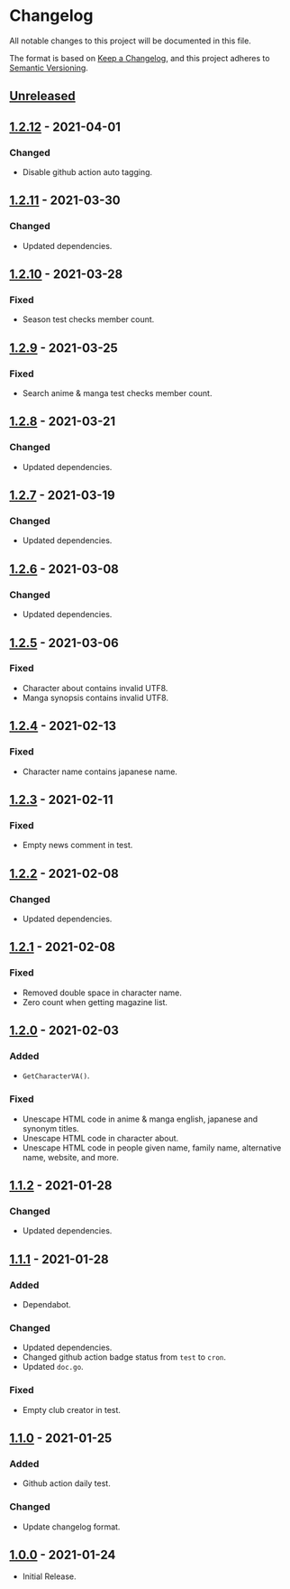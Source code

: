 # Changelog

All notable changes to this project will be documented in this file.

The format is based on [Keep a Changelog](https://keepachangelog.com/en/1.0.0/),
and this project adheres to [Semantic Versioning](https://semver.org/spec/v2.0.0.html).

## [Unreleased](https://github.com/rl404/go-malscraper/compare/v1.2.12...develop)

## [1.2.12](https://github.com/rl404/go-malscraper/compare/v1.2.11...v1.2.12) - 2021-04-01

### Changed

- Disable github action auto tagging.


## [1.2.11](https://github.com/rl404/go-malscraper/compare/v1.2.10...v1.2.11) - 2021-03-30

### Changed

- Updated dependencies.

## [1.2.10](https://github.com/rl404/go-malscraper/compare/v1.2.9...v1.2.10) - 2021-03-28

### Fixed

- Season test checks member count.

## [1.2.9](https://github.com/rl404/go-malscraper/compare/v1.2.8...v1.2.9) - 2021-03-25

### Fixed

- Search anime & manga test checks member count.

## [1.2.8](https://github.com/rl404/go-malscraper/compare/v1.2.7...v1.2.8) - 2021-03-21

### Changed

- Updated dependencies.

## [1.2.7](https://github.com/rl404/go-malscraper/compare/v1.2.6...v1.2.7) - 2021-03-19

### Changed

- Updated dependencies.

## [1.2.6](https://github.com/rl404/go-malscraper/compare/v1.2.5...v1.2.6) - 2021-03-08

### Changed

- Updated dependencies.

## [1.2.5](https://github.com/rl404/go-malscraper/compare/v1.2.4...v1.2.5) - 2021-03-06

### Fixed

- Character about contains invalid UTF8.
- Manga synopsis contains invalid UTF8.

## [1.2.4](https://github.com/rl404/go-malscraper/compare/v1.2.3...v1.2.4) - 2021-02-13

### Fixed

- Character name contains japanese name.

## [1.2.3](https://github.com/rl404/go-malscraper/compare/v1.2.2...v1.2.3) - 2021-02-11

### Fixed

- Empty news comment in test.

## [1.2.2](https://github.com/rl404/go-malscraper/compare/v1.2.1...v1.2.2) - 2021-02-08

### Changed

- Updated dependencies.

## [1.2.1](https://github.com/rl404/go-malscraper/compare/v1.2.0...v1.2.1) - 2021-02-08

### Fixed

- Removed double space in character name.
- Zero count when getting magazine list.

## [1.2.0](https://github.com/rl404/go-malscraper/compare/v1.1.2...v1.2.0) - 2021-02-03

### Added

- `GetCharacterVA()`.

### Fixed

- Unescape HTML code in anime & manga english, japanese and synonym titles.
- Unescape HTML code in character about.
- Unescape HTML code in people given name, family name, alternative name, website, and more.

## [1.1.2](https://github.com/rl404/go-malscraper/compare/v1.1.1...v1.1.2) - 2021-01-28

### Changed

- Updated dependencies.

## [1.1.1](https://github.com/rl404/go-malscraper/compare/v1.1.0...v1.1.1) - 2021-01-28

### Added

- Dependabot.

### Changed

- Updated dependencies.
- Changed github action badge status from `test` to `cron`.
- Updated `doc.go`.

### Fixed

- Empty club creator in test.


## [1.1.0](https://github.com/rl404/go-malscraper/compare/v1.0.0...v1.1.0) - 2021-01-25

### Added
- Github action daily test.

### Changed
- Update changelog format.

## [1.0.0](https://github.com/rl404/go-malscraper/tree/v1.0.0) - 2021-01-24

- Initial Release.